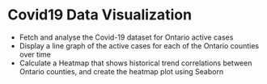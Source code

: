 # Covid19 Data Visualization

- Fetch and analyse the Covid-19 dataset for Ontario active cases
- Display a line graph of the active cases for each of the Ontario counties over time
- Calculate a Heatmap that shows historical trend correlations between Ontario counties, and create the heatmap plot using Seaborn
